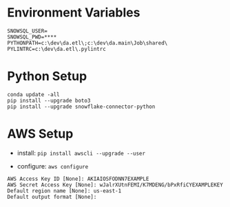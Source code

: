 # Environment Variables

```
SNOWSQL_USER=
SNOWSQL_PWD=****
PYTHONPATH=c:\dev\da.etl\;c:\dev\da.main\Job\shared\
PYLINTRC=c:\dev\da.etl\.pylintrc
```

# Python Setup

```
conda update -all
pip install --upgrade boto3
pip install --upgrade snowflake-connector-python
```


# AWS Setup

* install: `pip install awscli --upgrade --user`

* configure: `aws configure`

```
AWS Access Key ID [None]: AKIAIOSFODNN7EXAMPLE
AWS Secret Access Key [None]: wJalrXUtnFEMI/K7MDENG/bPxRfiCYEXAMPLEKEY
Default region name [None]: us-east-1
Default output format [None]: 
```